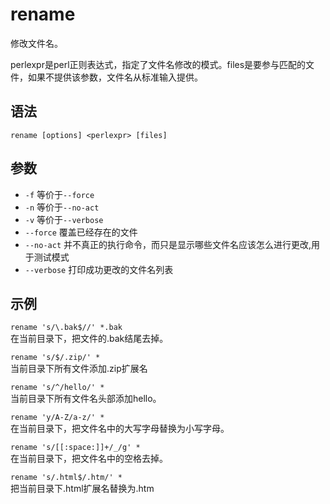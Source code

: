 # rename
修改文件名。

perlexpr是perl正则表达式，指定了文件名修改的模式。files是要参与匹配的文件，如果不提供该参数，文件名从标准输入提供。

## 语法
`rename [options] <perlexpr> [files]`

## 参数
- `-f` 等价于`--force`
- `-n` 等价于`--no-act`
- `-v` 等价于`--verbose`
- `--force` 覆盖已经存在的文件
- `--no-act` 并不真正的执行命令，而只是显示哪些文件名应该怎么进行更改,用于测试模式
- `--verbose` 打印成功更改的文件名列表

## 示例
`rename 's/\.bak$//' *.bak`   
在当前目录下，把文件的.bak结尾去掉。

`rename 's/$/.zip/' *`   
当前目录下所有文件添加.zip扩展名

`rename 's/^/hello/' *`   
当前目录下所有文件名头部添加hello。

`rename 'y/A-Z/a-z/' *`   
在当前目录下，把文件名中的大写字母替换为小写字母。

`rename 's/[[:space:]]+/_/g' *`   
在当前目录下，把文件名中的空格去掉。

`rename 's/.html$/.htm/' *`   
把当前目录下.html扩展名替换为.htm
